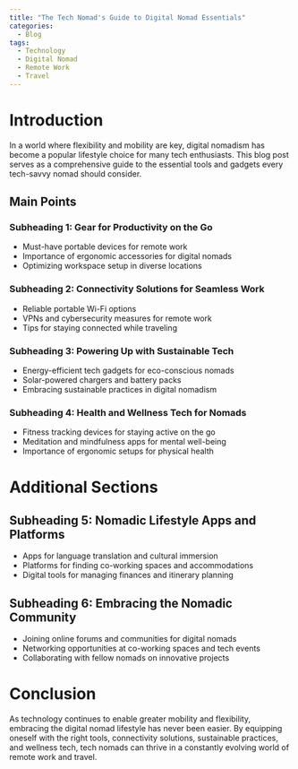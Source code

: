 ```yaml
---
title: "The Tech Nomad's Guide to Digital Nomad Essentials"
categories:
  - Blog
tags:
  - Technology
  - Digital Nomad
  - Remote Work
  - Travel
---
```


# Introduction
In a world where flexibility and mobility are key, digital nomadism has become a popular lifestyle choice for many tech enthusiasts. This blog post serves as a comprehensive guide to the essential tools and gadgets every tech-savvy nomad should consider.

## Main Points
### Subheading 1: Gear for Productivity on the Go
- Must-have portable devices for remote work
- Importance of ergonomic accessories for digital nomads
- Optimizing workspace setup in diverse locations

### Subheading 2: Connectivity Solutions for Seamless Work
- Reliable portable Wi-Fi options
- VPNs and cybersecurity measures for remote work
- Tips for staying connected while traveling

### Subheading 3: Powering Up with Sustainable Tech
- Energy-efficient tech gadgets for eco-conscious nomads
- Solar-powered chargers and battery packs
- Embracing sustainable practices in digital nomadism

### Subheading 4: Health and Wellness Tech for Nomads
- Fitness tracking devices for staying active on the go
- Meditation and mindfulness apps for mental well-being
- Importance of ergonomic setups for physical health

# Additional Sections
## Subheading 5: Nomadic Lifestyle Apps and Platforms
- Apps for language translation and cultural immersion
- Platforms for finding co-working spaces and accommodations
- Digital tools for managing finances and itinerary planning

## Subheading 6: Embracing the Nomadic Community
- Joining online forums and communities for digital nomads
- Networking opportunities at co-working spaces and tech events
- Collaborating with fellow nomads on innovative projects

# Conclusion
As technology continues to enable greater mobility and flexibility, embracing the digital nomad lifestyle has never been easier. By equipping oneself with the right tools, connectivity solutions, sustainable practices, and wellness tech, tech nomads can thrive in a constantly evolving world of remote work and travel.